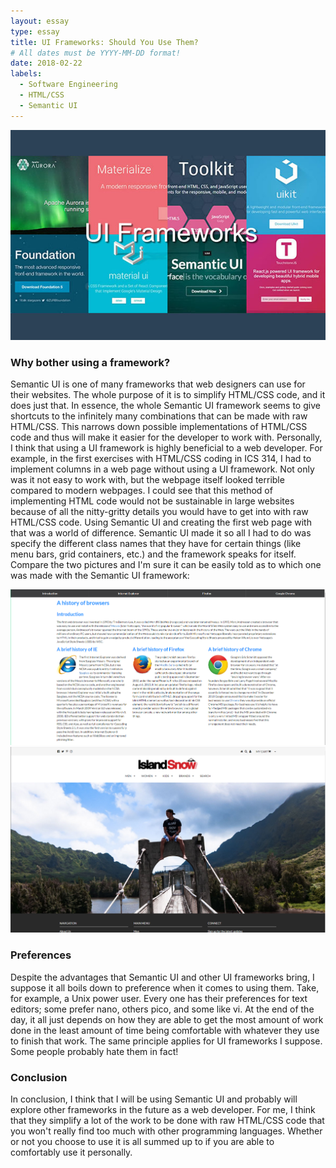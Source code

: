 ```yaml
---
layout: essay
type: essay
title: UI Frameworks: Should You Use Them?
# All dates must be YYYY-MM-DD format!
date: 2018-02-22
labels:
  - Software Engineering
  - HTML/CSS
  - Semantic UI
---
```


<img class="ui centered medium image" src="../images/frameworkspic1.jpg">

### Why bother using a framework?
Semantic UI is one of many frameworks that web designers can use for their websites. The whole purpose of it is to simplify HTML/CSS code, and it does just that. In essence, the whole Semantic UI framework seems to give shortcuts to the infinitely many combinations that can be made with raw HTML/CSS. This narrows down possible implementations of HTML/CSS code and thus will make it easier for the developer to work with.
Personally, I think that using a UI framework is highly beneficial to a web developer. For example, in the first exercises with HTML/CSS coding in ICS 314, I had to implement columns in a web page without using a UI framework. Not only was it not easy to work with, but the webpage itself looked terrible compared to modern webpages. I could see that this method of implementing HTML code would not be sustainable in large websites because of all the nitty-gritty details you would have to get into with raw HTML/CSS code. 
Using Semantic UI and creating the first web page with that was a world of difference. Semantic UI made it so all I had to do was specify the different class names that they have for certain things (like menu bars, grid containers, etc.) and the framework speaks for itself. Compare the two pictures and I'm sure it can be easily told as to which one was made with the Semantic UI framework:

<img class="ui centered medium image" src="../images/frameworkspic2.PNG">

<img class="ui centered medium image" src="../images/frameworkspic3.PNG">

### Preferences
Despite the advantages that Semantic UI and other UI frameworks bring, I suppose it all boils down to preference when it comes to using them. Take, for example, a Unix power user. Every one has their preferences for text editors; some prefer nano, others pico, and some like vi. At the end of the day, it all just depends on how they are able to get the most amount of work done in the least amount of time being comfortable with whatever they use to finish that work. The same principle applies for UI frameworks I suppose. Some people probably hate them in fact!

### Conclusion
In conclusion, I think that I will be using Semantic UI and probably will explore other frameworks in the future as a web developer. For me, I think that they simplify a lot of the work to be done with raw HTML/CSS code that you won't really find too much with other programming languages. Whether or not you choose to use it is all summed up to if you are able to comfortably use it personally.
